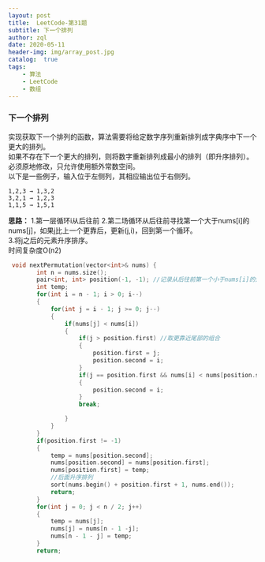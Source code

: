 ```yaml
---
layout: post
title:  LeetCode-第31题
subtitle: 下一个排列
author: zql
date: 2020-05-11
header-img: img/array_post.jpg
catalog:  true
tags:
    - 算法
    - LeetCode
    - 数组
---
```

### 下一个排列  
实现获取下一个排列的函数，算法需要将给定数字序列重新排列成字典序中下一个更大的排列。  
如果不存在下一个更大的排列，则将数字重新排列成最小的排列（即升序排列）。  
必须原地修改，只允许使用额外常数空间。  
以下是一些例子，输入位于左侧列，其相应输出位于右侧列。  
```
1,2,3 → 1,3,2
3,2,1 → 1,2,3
1,1,5 → 1,5,1
```
**思路：**
1.第一层循环i从后往前
2.第二场循环从后往前寻找第一个大于nums[i]的nums[j]，如果j比上一个更靠后，更新(j,i)，回到第一个循环。  
3.将j之后的元素升序排序。  
时间复杂度O(n2)
```c++
 void nextPermutation(vector<int>& nums) {
        int n = nums.size();
        pair<int, int> position(-1, -1); //记录从后往前第一个小于nums[i]的元素和i的位置
        int temp;
        for(int i = n - 1; i > 0; i--)
        {
            for(int j = i - 1; j >= 0; j--)
            {
                if(nums[j] < nums[i])
                {
                    if(j > position.first) //取更靠近尾部的组合
                    {
                        position.first = j;
                        position.second = i;
                    }
                    if(j == position.first && nums[i] < nums[position.second]) //若比两个元素小的j相同，选更小那个
                    {
                        position.second = i;
                    }
                    break;

                }
            }
        }
        if(position.first != -1)
        {
            temp = nums[position.second];
            nums[position.second] = nums[position.first];
            nums[position.first] = temp;
            //后面升序排列
            sort(nums.begin() + position.first + 1, nums.end());
            return;
        }
        for(int j = 0; j < n / 2; j++)
        {
            temp = nums[j];
            nums[j] = nums[n - 1 -j];
            nums[n - 1 - j] = temp;
        }
        return;
```
